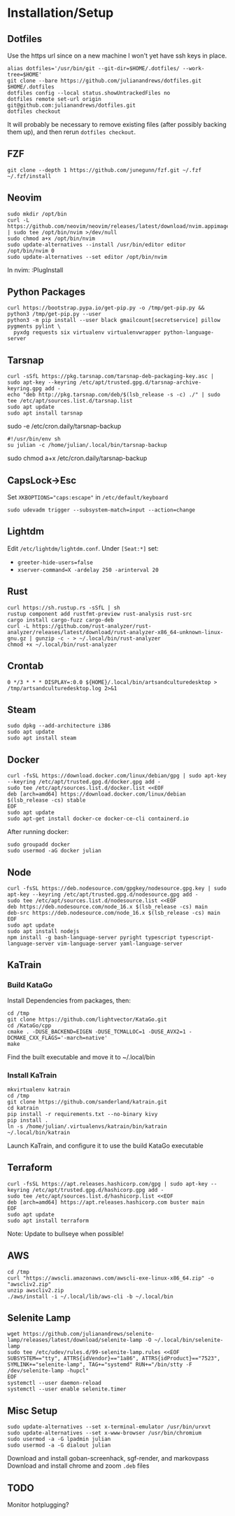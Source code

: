 Installation/Setup
==================

Dotfiles
--------

Use the https url since on a new machine I won't yet have ssh keys in place.

```
alias dotfiles='/usr/bin/git --git-dir=$HOME/.dotfiles/ --work-tree=$HOME'
git clone --bare https://github.com/julianandrews/dotfiles.git $HOME/.dotfiles
dotfiles config --local status.showUntrackedFiles no
dotfiles remote set-url origin git@github.com:julianandrews/dotfiles.git
dotfiles checkout
```

It will probably be necessary to remove existing files (after possibly backing
them up), and then rerun `dotfiles checkout`.

FZF
---

```
git clone --depth 1 https://github.com/junegunn/fzf.git ~/.fzf
~/.fzf/install
```

Neovim
------

```
sudo mkdir /opt/bin
curl -L https://github.com/neovim/neovim/releases/latest/download/nvim.appimage | sudo tee /opt/bin/nvim >/dev/null
sudo chmod a+x /opt/bin/nvim
sudo update-alternatives --install /usr/bin/editor editor /opt/bin/nvim 0
sudo update-alternatives --set editor /opt/bin/nvim
```

In nvim:
:PlugInstall

Python Packages
---------------

```
curl https://bootstrap.pypa.io/get-pip.py -o /tmp/get-pip.py && python3 /tmp/get-pip.py --user
python3 -m pip install --user black gmailcount[secretservice] pillow pygments pylint \
  pyxdg requests six virtualenv virtualenvwrapper python-language-server
```


Tarsnap
-------

```
curl -sSfL https://pkg.tarsnap.com/tarsnap-deb-packaging-key.asc | sudo apt-key --keyring /etc/apt/trusted.gpg.d/tarsnap-archive-keyring.gpg add -
echo "deb http://pkg.tarsnap.com/deb/$(lsb_release -s -c) ./" | sudo tee /etc/apt/sources.list.d/tarsnap.list
sudo apt update
sudo apt install tarsnap
```

sudo -e /etc/cron.daily/tarsnap-backup

    #!/usr/bin/env sh
    su julian -c /home/julian/.local/bin/tarsnap-backup

sudo chmod a+x /etc/cron.daily/tarsnap-backup

CapsLock->Esc
-------------

Set `XKBOPTIONS="caps:escape"` in `/etc/default/keyboard`

```
sudo udevadm trigger --subsystem-match=input --action=change
```

Lightdm
-------

Edit `/etc/lightdm/lightdm.conf`. Under `[Seat:*]` set:

* `greeter-hide-users=false`
* `xserver-command=X -ardelay 250 -arinterval 20`

Rust
----

```
curl https://sh.rustup.rs -sSfL | sh
rustup component add rustfmt-preview rust-analysis rust-src
cargo install cargo-fuzz cargo-deb
curl -L https://github.com/rust-analyzer/rust-analyzer/releases/latest/download/rust-analyzer-x86_64-unknown-linux-gnu.gz | gunzip -c - > ~/.local/bin/rust-analyzer
chmod +x ~/.local/bin/rust-analyzer
```

Crontab
-------

`0 */3 * * * DISPLAY=:0.0 ${HOME}/.local/bin/artsandculturedesktop > /tmp/artsandculturedesktop.log 2>&1`

Steam
-----

```
sudo dpkg --add-architecture i386
sudo apt update
sudo apt install steam
```

Docker
------

```
curl -fsSL https://download.docker.com/linux/debian/gpg | sudo apt-key --keyring /etc/apt/trusted.gpg.d/docker.gpg add -
sudo tee /etc/apt/sources.list.d/docker.list <<EOF
deb [arch=amd64] https://download.docker.com/linux/debian $(lsb_release -cs) stable
EOF
sudo apt update
sudo apt-get install docker-ce docker-ce-cli containerd.io
```

After running docker:

```
sudo groupadd docker
sudo usermod -aG docker julian
```

Node
----

```
curl -fsSL https://deb.nodesource.com/gpgkey/nodesource.gpg.key | sudo apt-key --keyring /etc/apt/trusted.gpg.d/nodesource.gpg add -
sudo tee /etc/apt/sources.list.d/nodesource.list <<EOF
deb https://deb.nodesource.com/node_16.x $(lsb_release -cs) main
deb-src https://deb.nodesource.com/node_16.x $(lsb_release -cs) main
EOF
sudo apt update
sudo apt install nodejs
npm install -g bash-language-server pyright typescript typescript-language-server vim-language-server yaml-language-server
```

KaTrain
-------

### Build KataGo

Install Dependencies from packages, then:

```
cd /tmp
git clone https://github.com/lightvector/KataGo.git
cd /KataGo/cpp
cmake . -DUSE_BACKEND=EIGEN -DUSE_TCMALLOC=1 -DUSE_AVX2=1 -DCMAKE_CXX_FLAGS='-march=native'
make
```

Find the built executable and move it to ~/.local/bin

### Install KaTrain

```
mkvirtualenv katrain
cd /tmp
git clone https://github.com/sanderland/katrain.git
cd katrain
pip install -r requirements.txt --no-binary kivy
pip install .
ln -s /home/julian/.virtualenvs/katrain/bin/katrain ~/.local/bin/katrain
```

Launch KaTrain, and configure it to use the build KataGo executable

Terraform
---------

```
curl -fsSL https://apt.releases.hashicorp.com/gpg | sudo apt-key --keyring /etc/apt/trusted.gpg.d/hashicorp.gpg add -
sudo tee /etc/apt/sources.list.d/hashicorp.list <<EOF
deb [arch=amd64] https://apt.releases.hashicorp.com buster main
EOF
sudo apt update
sudo apt install terraform
```

Note: Update to bullseye when possible!

AWS
---

```
cd /tmp
curl "https://awscli.amazonaws.com/awscli-exe-linux-x86_64.zip" -o "awscliv2.zip"
unzip awscliv2.zip
./aws/install -i ~/.local/lib/aws-cli -b ~/.local/bin
```

Selenite Lamp
-------------

```
wget https://github.com/julianandrews/selenite-lamp/releases/latest/download/selenite-lamp -O ~/.local/bin/selenite-lamp
sudo tee /etc/udev/rules.d/99-selenite-lamp.rules <<EOF
SUBSYSTEM=="tty", ATTRS{idVendor}=="1a86", ATTRS{idProduct}=="7523", SYMLINK+="selenite-lamp", TAG+="systemd" RUN+="/bin/stty -F /dev/selenite-lamp -hupcl"
EOF
systemctl --user daemon-reload
systemctl --user enable selenite.timer
```


Misc Setup
----------

```
sudo update-alternatives --set x-terminal-emulator /usr/bin/urxvt
sudo update-alternatives --set x-www-browser /usr/bin/chromium
sudo usermod -a -G lpadmin julian
sudo usermod -a -G dialout julian
```

Download and install goban-screenhack, sgf-render, and markovpass
Download and install chrome and zoom `.deb` files

TODO
----
Monitor hotplugging?
